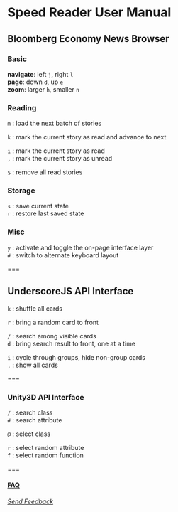 Speed Reader User Manual
========================

## Bloomberg Economy News Browser

### Basic
__navigate__:     left `j`, right `l`  
__page__:         down `d`, up `e`  
__zoom__:         larger `h`, smaller `n`  

### Reading
`m` : load the next batch of stories  

`k` : mark the current story as read and advance to next  

`i` : mark the current story as read  
`,` : mark the current story as unread  

`$` : remove all read stories    

### Storage
`s` : save current state  
`r` : restore last saved state   
  
### Misc 
`y` : activate and toggle the on-page interface layer  
`#` : switch to alternate keyboard layout  
  
===

## UnderscoreJS API Interface
  
`k` : shuffle all cards  
  
`r` : bring a random card to front  
  
`/` : search among visible cards  
`d` : bring search result to front, one at a time  

`i` : cycle through groups, hide non-group cards  
`,` : show all cards  
  


===

### Unity3D API Interface
  
`/` : search class  
`#` : search attribute  
  
`@` : select class  
  
`r` : select random attribute  
`f` : select random function  
  


===
#### [FAQ](https://github.com/xfosdev/SpeedReader/blob/master/FAQ.md)
  
###### *[Send Feedback](https://github.com/xfosdev/SpeedReader/issues)*
